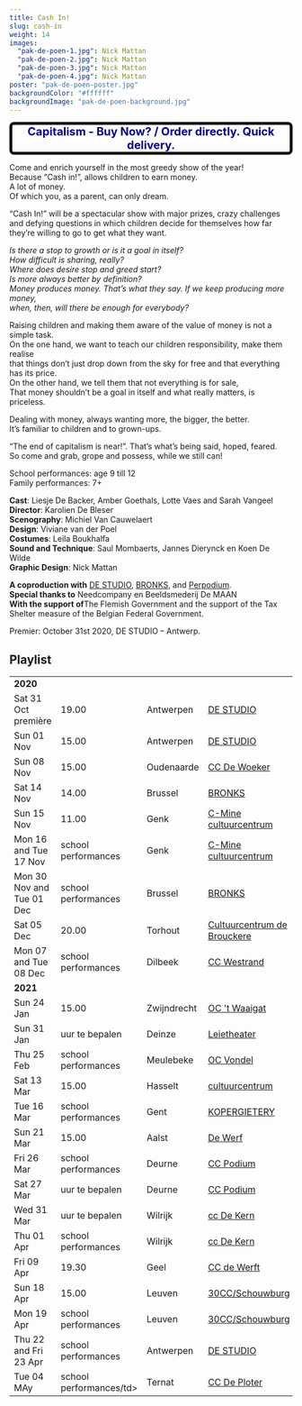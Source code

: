 ```yaml
---
title: Cash In!
slug: cash-in
weight: 14
images:
  "pak-de-poen-1.jpg": Nick Mattan
  "pak-de-poen-2.jpg": Nick Mattan
  "pak-de-poen-3.jpg": Nick Mattan
  "pak-de-poen-4.jpg": Nick Mattan
poster: "pak-de-poen-poster.jpg"
backgroundColor: "#ffffff"
backgroundImage: "pak-de-poen-background.jpg"
---
```


<style>
  .banner {
    border: 5px solid black;
    border-radius: 8px;
    font-size: 20px;
    font-weight: bold;
    color: darkblue;
    text-align: center;
  }
</style>
<div class="banner">Capitalism - Buy Now? / Order directly. Quick delivery.</div>

Come and enrich yourself in the most greedy show of the year!<br>
Because “Cash in!”, allows children to earn money. <br>
A lot of money. <br>
Of which you, as a parent, can only dream.<br>

“Cash In!” will be a spectacular show with major prizes, crazy challenges and defying questions in which children decide for themselves how far they’re willing to go to get what they want.

_Is there a stop to growth or is it a goal in itself?_<br>
_How difficult is sharing, really?_<br>
_Where does desire stop and greed start?_<br>
_Is more always better by definition?_<br>
_Money produces money. That’s what they say. If we keep producing more money,_<br>
_when, then, will there be enough for everybody?_

Raising children and making them aware of the value of money is not a simple task.<br>
On the one hand, we want to teach our children responsibility, make them realise<br>
that things don’t just drop down from the sky for free and that everything has its price.<br>
On the other hand, we tell them that not everything is for sale,<br>
That money shouldn’t be a goal in itself and what really matters, is priceless.

Dealing with money, always wanting more, the bigger, the better.<br>
It’s familiar to children and to grown-ups.

“The end of capitalism is near!”. That’s what’s being said, hoped, feared.<br>
So come and grab, grope and possess, while we still can!

School performances: age 9 till 12<br>
Family performances: 7+

**Cast**: Liesje De Backer, Amber Goethals, Lotte Vaes and Sarah Vangeel<br>
**Director**: Karolien De Bleser<br>
**Scenography**: Michiel Van Cauwelaert<br>
**Design**: Viviane van der Poel<br>
**Costumes**: Leila Boukhalfa<br>
**Sound and Technique**: Saul Mombaerts, Jannes Dierynck en Koen De Wilde<br>
**Graphic Design**: Nick Mattan<br>

**A coproduction with** <a href="https://www.destudio.com/">DE STUDIO</a>, <a href="http://www.bronks.be/nl/">BRONKS</a>, and <a href="https://www.perpodium.be/">Perpodium</a>.<br>
**Special thanks to** Needcompany en Beeldsmederij De MAAN<br>
**With the support of**The Flemish Government and the support of the Tax Shelter measure of the Belgian Federal Government.

Premier: October 31st 2020, DE STUDIO – Antwerp.

## Playlist

<div class="table-responsive">
<table class="speellijst">
<tr><td colspan="5"><strong>2020</strong></td></tr>
<tr><td>Sat 31 Oct première</td><td>19.00</td><td>Antwerpen</td><td><a href="https://www.destudio.com/">DE STUDIO</a></td></tr>
<tr><td>Sun 01 Nov </td><td>15.00</td><td>Antwerpen</td><td><a href="https://www.destudio.com/">DE STUDIO</a></td></tr>
<tr><td>Sun 08 Nov </td><td>15.00</td><td>Oudenaarde</td><td><a href="https://www.dewoeker.be/">CC De Woeker</a></td></tr>
<tr><td>Sat 14 Nov</td><td>14.00</td><td>Brussel</td><td><a href="https://www.bronks.be/">BRONKS</a></td></tr>
<tr><td>Sun 15 Nov</td><td>11.00</td><td>Genk</td><td><a href="https://www.c-minecultuurcentrum.be/">C-Mine cultuurcentrum</a></td></tr>
<tr><td>Mon 16 and Tue 17 Nov</td><td>school performances</td><td>Genk</td><td><a href="https://www.c-minecultuurcentrum.be/">C-Mine cultuurcentrum</a></td></tr>
<tr><td>Mon 30 Nov and Tue 01 Dec</td><td>school performances</td><td>Brussel</td><td><a href="https://www.bronks.be/">BRONKS</a></td></tr>
<tr><td>Sat 05 Dec</td><td>20.00</td><td>Torhout</td><td><a href="https://www.ccdebrouckere.be/">Cultuurcentrum de Brouckere</a></td></tr>
<tr><td>Mon 07 and Tue 08 Dec</td><td>school performances</td><td>Dilbeek</td><td><a href="https://www.westrand.be/">CC Westrand</a></td></tr>
<tr><td colspan="5"><strong>2021</strong></td></tr>
<tr><td>Sun 24 Jan</td><td>15.00</td><td>Zwijndrecht</td><td><a href="https://www.waaigat.be/">OC 't Waaigat</a></td></tr>
<tr><td>Sun 31 Jan</td><td>uur te bepalen</td><td>Deinze</td><td><a href="https://www.leietheater.be/">Leietheater</a></td></tr>
<tr><td>Thu 25 Feb</td><td>school performances</td><td>Meulebeke</td><td><a href="https://www.meulebeke.be/">OC Vondel</a></td></tr>
<tr><td>Sat 13 Mar</td><td>15.00</td><td>Hasselt</td><td><a href="https://www.ccha.be/">cultuurcentrum</a></td></tr>
<tr><td>Tue 16 Mar</td><td>school performances</td><td>Gent</td><td><a href="https://www.kopergietery.be/">KOPERGIETERY</a></td></tr>
<tr><td>Sun 21 Mar</td><td>15.00</td><td>Aalst</td><td><a href="https://www.ccdewerf.be/">De Werf</a></td></tr>
<tr><td>Fri 26 Mar</td><td>school performances</td><td>Deurne</td><td><a href="https://www.ccdeurne.be/">CC Podium</a></td></tr>
<tr><td>Sat 27 Mar</td><td>uur te bepalen</td><td>Deurne</td><td><a href="https://www.ccdeurne.be/">CC Podium</a></td></tr>
<tr><td>Wed 31 Mar</td><td>uur te bepalen</td><td>Wilrijk</td><td><a href="https://www.ccdekern.be/">cc De Kern</a></td></tr>
<tr><td>Thu 01 Apr</td><td>school performances</td><td>Wilrijk</td><td><a href="https://www.ccdekern.be/">cc De Kern</a></td></tr>
<tr><td>Fri 09 Apr</td><td>19.30</td><td>Geel</td><td><a href="https://www.dewerft.be/">CC de Werft</a></td></tr>
<tr><td>Sun 18 Apr</td><td>15.00</td><td>Leuven</td><td><a href="https://www.30CC.be/">30CC/Schouwburg</a></td></tr>
<tr><td>Mon 19 Apr</td><td>school performances</td><td>Leuven</td><td><a href="https://www.30CC.be/">30CC/Schouwburg</a></td></tr>
<tr><td>Thu 22 and Fri 23 Apr</td><td>school performances</td><td>Antwerpen</td><td><a href="https://www.destudio.com/">DE STUDIO</a></td></tr>
<tr><td>Tue 04 MAy</td><td>school performances/td><td>Ternat</td><td><a href="https://www.ccdeploter.be/">CC De Ploter</a></td></tr>
</table>
</div>
